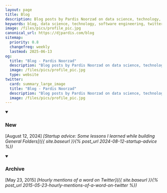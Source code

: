 ```yaml
---
layout: page
title: Blog
description: Blog posts by Pardis Noorzad on data science, technology, software engineering, startup advice, and entrepreneurship insights from building General Folders.
keywords: blog, data science, technology, software engineering, twitter analytics, startup advice, entrepreneurship, general folders, pardis noorzad
image: /files/pics/profile_pic.jpg
canonical_url: https://djpardis.com/blog
sitemap:
  priority: 0.8
  changefreq: weekly
  lastmod: 2025-06-13
og:
  title: "Blog - Pardis Noorzad"
  description: "Blog posts by Pardis Noorzad on data science, technology, software engineering, startup advice, and entrepreneurship insights from building General Folders."
  image: /files/pics/profile_pic.jpg
  type: website
twitter:
  card: summary_large_image
  title: "Blog - Pardis Noorzad"
  description: "Blog posts by Pardis Noorzad on data science, technology, software engineering, startup advice, and entrepreneurship insights from building General Folders."
  image: /files/pics/profile_pic.jpg
---
```


<details class="collapsible-section" markdown="1" open>
<summary><h3>New</h3></summary>

[August 12, 2024] *[Startup advice: Some lessons I learned while building General Folders]({{ site.baseurl }}{% post_url 2024-08-12-startup-advice %})*  
</details>

<details class="collapsible-section" markdown="1" open>
<summary><h3>Archive</h3></summary>

[May 23, 2015] *[Hourly mentions of a word on Twitter]({{ site.baseurl }}{% post_url 2015-05-23-hourly-mentions-of-a-word-on-twitter %})*  
</details> 